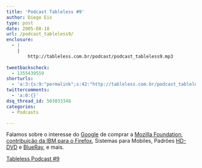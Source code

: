 ```yaml
---
title: 'Podcast Tableless #9'
author: Diego Eis
type: post
date: 2005-08-18
url: /podcast_tableless9/
enclosure:
  - |
    |
        http://tableless.com.br/podcast/podcast_tableless9.mp3
        
tweetbackscheck:
  - 1355439559
shorturls:
  - 'a:3:{s:9:"permalink";s:42:"http://tableless.com.br/podcast_tableless9";s:7:"tinyurl";s:26:"http://tinyurl.com/44adwjr";s:4:"isgd";s:19:"http://is.gd/QkdWhW";}'
twittercomments:
  - 'a:0:{}'
dsq_thread_id: 503033348
categories:
  - Podcasts

---
```

Falamos sobre o interesse do [Google][1] de comprar a [Mozilla Foundation][2], [contribuição da IBM para o Firefox][3], Sistemas para Mobiles, Padrões [HD-DVD][4] e [BlueRay][5], e mais. 

[Tableless Podcast #9][6]

 [1]: http://www.google.com/
 [2]: http://www.mozilla.org/
 [3]: http://www-306.ibm.com/able/news/firefox.html
 [4]: http://www.inovacaotecnologica.com.br/noticias/noticia.php?artigo=010110041210
 [5]: http://pt.wikipedia.org/wiki/Disco_Blu-ray
 [6]: http://tableless.com.br/podcast/podcast_tableless9.mp3